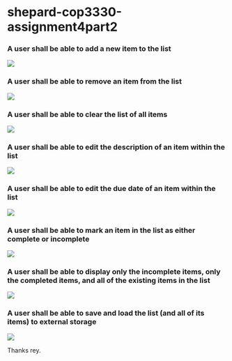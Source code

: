 # shepard-cop3330-assignment4part2

### A user shall be able to add a new item to the list
![](https://i.imgur.com/4o8lLqd.gif)

### A user shall be able to remove an item from the list
![](https://i.imgur.com/WIFp6m8.gif)

### A user shall be able to clear the list of all items
![](https://i.imgur.com/Y6qBQBh.gif)

### A user shall be able to edit the description of an item within the list
![](https://i.imgur.com/67IJUvQ.gif)

### A user shall be able to edit the due date of an item within the list
![](https://i.imgur.com/eHbQ0gh.gif)

### A user shall be able to mark an item in the list as either complete or incomplete
![](https://i.imgur.com/O91Iiiu.gif)

### A user shall be able to display only the incomplete items, only the completed items, and all of the existing items in the list
![](https://i.imgur.com/9j5epqm.gif)

### A user shall be able to save and load the list (and all of its items) to external storage
![](https://i.imgur.com/BNnktMl.gif)

Thanks rey.
